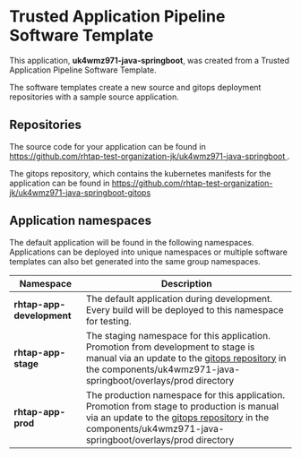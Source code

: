 # Trusted Application Pipeline Software Template

This application, **uk4wmz971-java-springboot**, was created from a Trusted Application Pipeline Software Template.

The software templates create a new source and gitops deployment repositories with a sample source application. 

## Repositories

The source code for your application can be found in [https://github.com/rhtap-test-organization-jk/uk4wmz971-java-springboot ](https://github.com/rhtap-test-organization-jk/uk4wmz971-java-springboot ).
 
The gitops repository, which contains the kubernetes manifests for the application can be found in 
[https://github.com/rhtap-test-organization-jk/uk4wmz971-java-springboot-gitops ](https://github.com/rhtap-test-organization-jk/uk4wmz971-java-springboot-gitops ) 

## Application namespaces 

The default application will be found in the following namespaces. Applications can be deployed into unique namespaces or multiple software templates can also bet generated into the same group namespaces.  

|  Namespace   |  Description   |  
| -------- | -------- |   
| **rhtap-app-development** | The default application during development. Every build will be deployed to this namespace for testing. | 
| **rhtap-app-stage** | The staging namespace for this application. Promotion from development to stage is manual via an update to the [gitops repository](https://github.com/rhtap-test-organization-jk/uk4wmz971-java-springboot-gitops ) in the components/uk4wmz971-java-springboot/overlays/prod directory |  
| **rhtap-app-prod** | The production namespace for this application. Promotion from stage to production is manual via an update to the [gitops repository](https://github.com/rhtap-test-organization-jk/uk4wmz971-java-springboot-gitops ) in the components/uk4wmz971-java-springboot/overlays/prod directory | 
